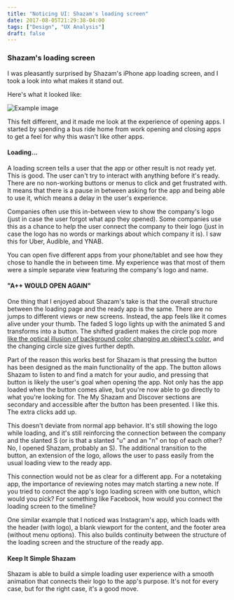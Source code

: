 ```yaml
---
title: "Noticing UI: Shazam's loading screen"
date: 2017-08-05T21:29:38-04:00
tags: ["Design", "UX Analysis"]
draft: false
---
```


### Shazam's loading screen

I was pleasantly surprised by Shazam's iPhone app loading screen, and I took a look into what makes it stand out.  

Here's what it looked like:

![Example image](shazam-loading.gif)

This felt different, and it made me look at the experience of opening apps.  I started by spending a bus ride home from work opening and closing apps to get a feel for why this wasn't like other apps.

#### Loading...

A loading screen tells a user that the app or other result is not ready yet.  This is good.  The user can't try to interact with anything before it's ready.  There are no non-working buttons or menus to click and get frustrated with.  It means that there is a pause in between asking for the app and being able to use it, which means a delay in the user's experience.

Companies often use this in-between view to show the company's logo (just in case the user forgot what app they opened).  Some companies use this as a chance to help the user connect the company to their logo (just in case the logo has no words or markings about which company it is).  I saw this for Uber, Audible, and YNAB.

You can open five different apps from your phone/tablet and see how they chose to handle the in between time.  My experience was that most of them were a simple separate view featuring the company's logo and name.

#### "A++ WOULD OPEN AGAIN"

One thing that I enjoyed about Shazam's take is that the overall structure between the loading page and the ready app is the same.  There are no jumps to different views or new screens.  Instead, the app feels like it comes alive under your thumb.  The faded S logo lights up with the animated S and transforms into a button.   The shifted gradient makes the circle pop more [like the optical illusion of background color changing an object's color](https://en.wikipedia.org/wiki/Optical_illusion#Color_and_brightness_constancies), and the changing circle size gives further depth.

Part of the reason this works best for Shazam is that pressing the button has been designed as the main functionality of the app.  The button allows Shazam to listen to and find a match for your audio, and pressing that button is likely the user's goal when opening the app.  Not only has the app loaded when the button comes alive, but you're now able to go directly to what you're looking for.  The My Shazam and Discover sections are secondary and accessible after the button has been presented.  I like this.  The extra clicks add up.

This doesn't deviate from normal app behavior.  It's still showing the logo while loading, and it's still reinforcing the connection between the company and the slanted S (or is that a slanted "u" and an "n" on top of each other? No, I opened Shazam, probably an S).  The additional transition to the button, an extension of the logo, allows the user to pass easily from the usual loading view to the ready app.

This connection would not be as clear for a different app.  For a notetaking app, the importance of reviewing notes may match starting a new note.  If you tried to connect the app's logo loading screen with one button, which would you pick?  For something like Facebook, how would you connect the loading screen to the timeline?

One similar example that I noticed was Instagram's app, which loads with the header (with logo), a blank viewport for the content, and the footer area (without menu options).  This also builds continuity between the structure of the loading screen and the structure of the ready app.

#### Keep It Simple Shazam

Shazam is able to build a simple loading user experience with a smooth animation that connects their logo to the app's purpose.  It's not for every case, but for the right case, it's a good move.
